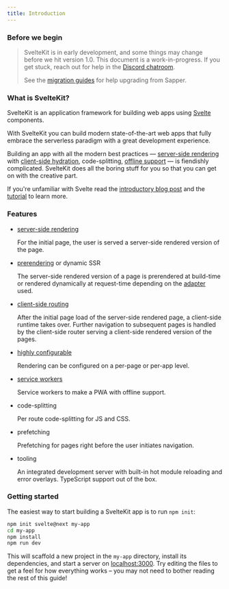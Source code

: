 ```yaml
---
title: Introduction
---
```


### Before we begin

> SvelteKit is in early development, and some things may change before we hit version 1.0. This document is a work-in-progress. If you get stuck, reach out for help in the [Discord chatroom](https://svelte.dev/chat).
>
> See the [migration guides](/migrating) for help upgrading from Sapper.

### What is SvelteKit?

SvelteKit is an application framework for building web apps using [Svelte](https://svelte.dev/) components.

With SvelteKit you can build modern state-of-the-art web apps that fully embrace the serverless paradigm with a great development experience.

Building an app with all the modern best practices — [server-side rendering](#appendix-ssr) with [client-side hydration](#appendix-hydration), code-splitting, [offline support](#service-workers) — is fiendishly complicated. SvelteKit does all the boring stuff for you so that you can get on with the creative part.

If you're unfamiliar with Svelte read the [introductory blog post](https://svelte.dev/blog/svelte-3-rethinking-reactivity) and the [tutorial](https://svelte.dev/tutorial) to learn more.

### Features

- [server-side rendering](#appendix-ssr)
    
    For the initial page, the user is served a server-side rendered version of the page.

- [prerendering](#appendix-prerendering) or dynamic SSR

    The server-side rendered version of a page is prerendered at build-time or rendered dynamically at request-time depending on the [adapter](#adapters) used.

- [client-side routing](#appendix-routing)

    After the initial page load of the server-side rendered page, a client-side runtime takes over. Further navigation to subsequent pages is handled by the client-side router serving a client-side rendered version of the pages.

- [highly configurable](#ssr-and-javascript)

    Rendering can be configured on a per-page or per-app level.

- [service workers](#service-workers)

    Service workers to make a PWA with offline support.

- code-splitting

    Per route code-splitting for JS and CSS.

- prefetching

    Prefetching for pages right before the user initiates navigation.

- tooling

    An integrated development server with built-in hot module reloading and error overlays. TypeScript support out of the box.

### Getting started

The easiest way to start building a SvelteKit app is to run `npm init`:

```bash
npm init svelte@next my-app
cd my-app
npm install
npm run dev
```

This will scaffold a new project in the `my-app` directory, install its dependencies, and start a server on [localhost:3000](http://localhost:3000). Try editing the files to get a feel for how everything works – you may not need to bother reading the rest of this guide!
